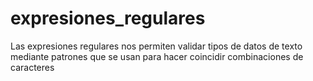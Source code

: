 # expresiones_regulares
Las expresiones regulares nos permiten validar tipos de datos de texto mediante patrones que se usan para hacer coincidir combinaciones de caracteres
